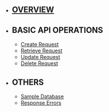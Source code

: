 - ## [OVERVIEW](/docs/{{version}}/overview)

- ## BASIC API OPERATIONS
    - [Create Request](/docs/{{version}}/create-request)
    - [Retrieve Request](/docs/{{version}}/retrieve-request)
    - [Update Request](/docs/{{version}}/update-request)
    - [Delete Request](/docs/{{version}}/delete-request)
- ## OTHERS
    - [Sample Database](/docs/{{version}}/sample-db)
    - [Response Errors](/docs/{{version}}/response-error)